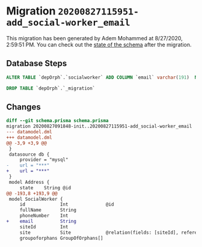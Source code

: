 # Migration `20200827115951-add_social-worker_email`

This migration has been generated by Adem Mohammed at 8/27/2020, 2:59:51 PM.
You can check out the [state of the schema](./schema.prisma) after the migration.

## Database Steps

```sql
ALTER TABLE `depOrph`.`socialworker` ADD COLUMN `email` varchar(191)  NOT NULL 

DROP TABLE `depOrph`.`_migration`
```

## Changes

```diff
diff --git schema.prisma schema.prisma
migration 20200827091848-init..20200827115951-add_social-worker_email
--- datamodel.dml
+++ datamodel.dml
@@ -3,9 +3,9 @@
 }
 datasource db {
     provider = "mysql"
-    url = "***"
+    url = "***"
 }
 model Address {
     state    String @id
@@ -193,8 +193,9 @@
 model SocialWorker {
     id             Int              @id
     fullName       String
     phoneNumber    Int
+    email          String
     siteId         Int
     site           Site             @relation(fields: [siteId], references: [id])
     groupoforphans GroupOfOrphans[]
```


